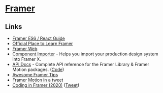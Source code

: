 # [Framer](https://www.framer.com/)

## Links

- [Framer ES6 / React Guide](https://paper.dropbox.com/doc/Framer-ES6-React-Guide--AeKsL4azG3qn5fp5b8cQ_t~0Ag-Th7joG9fFSSiyZgOFYqj6)
- [Official Place to Learn Framer](https://www.framer.com/blog/posts/framer-learn/)
- [Framer Web](https://www.framer.com/web/)
- [Component Importer](https://github.com/framer/component-importer) - Helps you import your production design system into Framer X.
- [API Docs](https://www.framer.com/api) - Complete API reference for the Framer Library & Framer Motion packages. ([Code](https://github.com/framer/api-docs))
- [Awesome Framer Tips](https://awesomeframertips.xyz/)
- [Framer Motion in a tweet](https://twitter.com/lintonye/status/1322297495129477120)
- [Coding in Framer (2020)](https://www.youtube.com/playlist?list=PLRG1hGYAPvla9Gu9GEdNSjRAu7ay7Q9eP) ([Tweet](https://twitter.com/Darth_Knoppix/status/1334554774100914182))
